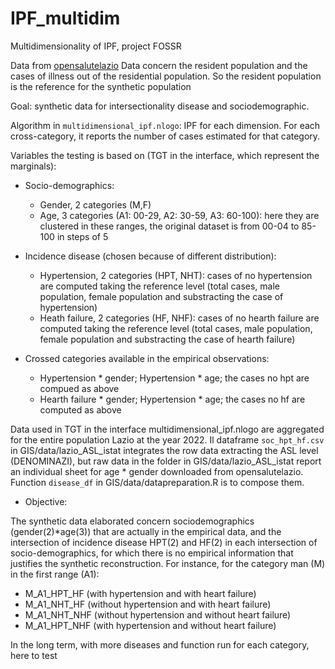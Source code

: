 # IPF_multidim
Multidimensionality of IPF, project FOSSR

Data from [opensalutelazio](https://www.opensalutelazio.it/salute/stato_salute.php?stato_salute) Data concern the resident population and the cases of illness out of the residential population. So the resident population is the reference for the synthetic population

Goal: synthetic data for intersectionality disease and sociodemographic.

Algorithm in ```multidimensional_ipf.nlogo```: IPF for each dimension. For each cross-category, it reports the number of cases estimated for that category. 

Variables the testing is based on (TGT in the interface, which represent the marginals):

* Socio-demographics:
   + Gender, 2 categories (M,F)
   + Age, 3 categories (A1: 00-29, A2: 30-59, A3: 60-100): here they are clustered in these ranges, the original dataset is from 00-04 to 85-100 in steps of 5
     
* Incidence disease (chosen because of different distribution):
   + Hypertension, 2 categories (HPT, NHT): cases of no hypertension are computed taking the reference level (total cases, male population, female population and substracting the case of hypertension)
   + Heath failure, 2 categories (HF, NHF): cases of no hearth failure are computed taking the reference level (total cases, male population, female population and substracting the case of hearth failure)

* Crossed categories available in the empirical observations:
  + Hypertension * gender;  Hypertension * age; the cases no hpt are compued as above
  + Hearth failure * gender;  Hypertension * age; the cases  no hf are computed as above

Data used in TGT in the interface multidimensional_ipf.nlogo are aggregated for the entire population Lazio at the year 2022. Il dataframe ```soc_hpt_hf.csv``` in GIS/data/lazio_ASL_istat integrates the row data extracting the ASL level (DENOMINAZI), but raw data in the folder in GIS/data/lazio_ASL_istat report an individual sheet for age * gender downloaded from opensalutelazio. Function ```disease_df``` in GIS/data/datapreparation.R is to compose them.

* Objective:
  
The synthetic data elaborated concern sociodemographics (gender(2)*age(3)) that are actually in the empirical data, and the intersection of incidence disease HPT(2) and HF(2) in each intersection of socio-demographics, for which there is no empirical information that justifies the synthetic reconstruction. For instance, for the category man (M) in the first range (A1):
* M_A1_HPT_HF (with hypertension and with heart failure)
* M_A1_NHT_HF (without hypertension and with heart failure)
* M_A1_NHT_NHF (without hypertension and without heart failure)
* M_A1_HPT_NHF (with hypertension and without heart failure)
  
In the long  term, with more diseases and function run for each category, here to test
